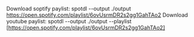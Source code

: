 Download soptify paylist: spotdl --output ./output https://open.spotify.com/playlist/6ovUsrmDR2s2gg1GahTAo2
Download youtube paylist: spotdl --output ./output --playlist [https://open.spotify.com/playlist/6ovUsrmDR2s2gg1GahTAo2]

